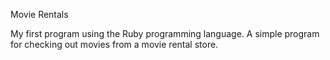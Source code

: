 Movie Rentals

My first program using the Ruby programming language. A simple program for checking out movies from a movie rental store.
